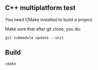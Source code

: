 
## C++ multiplatform test

You need CMake installed to build a project.

Make sure that after git clone, you do:
```
git submodule update --init
```

## Build

```
cmake
```
